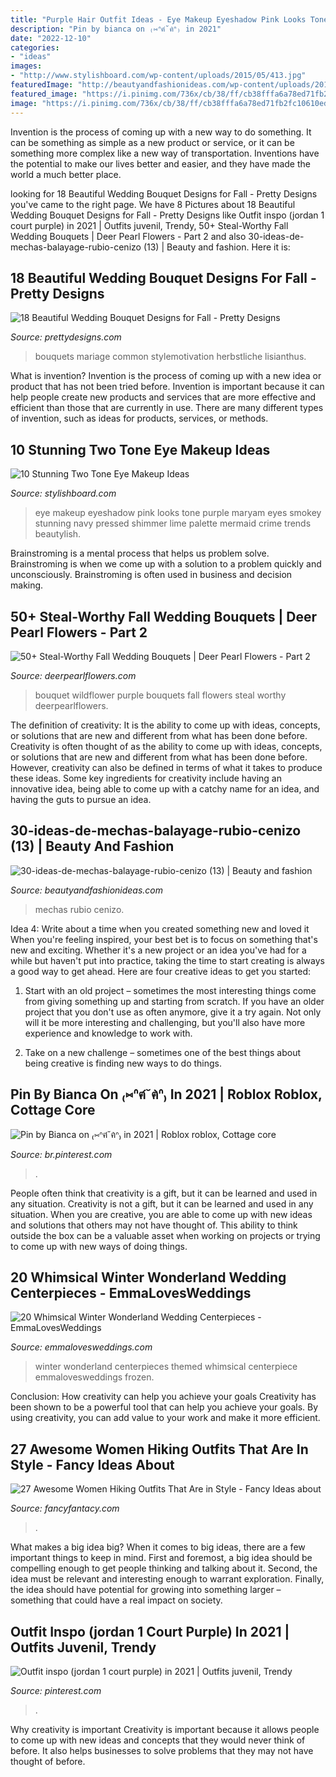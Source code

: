 ```yaml
---
title: "Purple Hair Outfit Ideas - Eye Makeup Eyeshadow Pink Looks Tone Purple Maryam Eyes Smokey Stunning Navy Pressed Shimmer Lime Palette Mermaid Crime Trends Beautylish"
description: "Pin by bianca on ₍⑅ᐢฅ́˘ฅ̀ᐢ₎ in 2021"
date: "2022-12-10"
categories:
- "ideas"
images:
- "http://www.stylishboard.com/wp-content/uploads/2015/05/413.jpg"
featuredImage: "http://beautyandfashionideas.com/wp-content/uploads/2017/04/30-ideas-de-mechas-balayage-rubio-cenizo-13.jpg"
featured_image: "https://i.pinimg.com/736x/cb/38/ff/cb38fffa6a78ed71fb2fc10610ed39e7.jpg"
image: "https://i.pinimg.com/736x/cb/38/ff/cb38fffa6a78ed71fb2fc10610ed39e7.jpg"
---
```



Invention is the process of coming up with a new way to do something. It can be something as simple as a new product or service, or it can be something more complex like a new way of transportation. Inventions have the potential to make our lives better and easier, and they have made the world a much better place.

	

		
looking for 18 Beautiful Wedding Bouquet Designs for Fall - Pretty Designs you've came to the right page. We have 8 Pictures about 18 Beautiful Wedding Bouquet Designs for Fall - Pretty Designs like Outfit inspo (jordan 1 court purple) in 2021 | Outfits juvenil, Trendy, 50+ Steal-Worthy Fall Wedding Bouquets | Deer Pearl Flowers - Part 2 and also 30-ideas-de-mechas-balayage-rubio-cenizo (13) | Beauty and fashion. Here it is:
		
    
## 18 Beautiful Wedding Bouquet Designs For Fall - Pretty Designs

<img loading=lazy src="https://www.prettydesigns.com/wp-content/uploads/2014/08/Amazing-Bouquet.jpg" onerror="this.onerror=null;this.src='https://tse3.mm.bing.net/th?id=OIP.Wt8Hs0jFHXW52fQArAnN9gHaHC&amp;pid=15.1';" alt="18 Beautiful Wedding Bouquet Designs for Fall - Pretty Designs">

_Source: prettydesigns.com_

>bouquets mariage common stylemotivation herbstliche lisianthus. 

	

What is invention?
Invention is the process of coming up with a new idea or product that has not been tried before. Invention is important because it can help people create new products and services that are more effective and efficient than those that are currently in use. There are many different types of invention, such as ideas for products, services, or methods.

    
## 10 Stunning Two Tone Eye Makeup Ideas

<img loading=lazy src="http://www.stylishboard.com/wp-content/uploads/2015/05/413.jpg" onerror="this.onerror=null;this.src='https://tse3.mm.bing.net/th?id=OIP.3X2NMVjgoQGzMtv2PiiyngHaLO&amp;pid=15.1';" alt="10 Stunning Two Tone Eye Makeup Ideas">

_Source: stylishboard.com_

>eye makeup eyeshadow pink looks tone purple maryam eyes smokey stunning navy pressed shimmer lime palette mermaid crime trends beautylish. 

	

Brainstroming is a mental process that helps us problem solve. Brainstroming is when we come up with a solution to a problem quickly and unconsciously. Brainstroming is often used in business and decision making.

    
## 50+ Steal-Worthy Fall Wedding Bouquets | Deer Pearl Flowers - Part 2

<img loading=lazy src="https://www.deerpearlflowers.com/wp-content/uploads/2015/05/Purple-wildflower-wedding-bouquet-682x1024.jpg" onerror="this.onerror=null;this.src='https://tse2.mm.bing.net/th?id=OIP.lC-NBU-hr_DCgM4hh_NdQgHaLH&amp;pid=15.1';" alt="50+ Steal-Worthy Fall Wedding Bouquets | Deer Pearl Flowers - Part 2">

_Source: deerpearlflowers.com_

>bouquet wildflower purple bouquets fall flowers steal worthy deerpearlflowers. 

	

The definition of creativity: It is the ability to come up with ideas, concepts, or solutions that are new and different from what has been done before.
Creativity is often thought of as the ability to come up with ideas, concepts, or solutions that are new and different from what has been done before. However, creativity can also be defined in terms of what it takes to produce these ideas. Some key ingredients for creativity include having an innovative idea, being able to come up with a catchy name for an idea, and having the guts to pursue an idea.

    
## 30-ideas-de-mechas-balayage-rubio-cenizo (13) | Beauty And Fashion

<img loading=lazy src="http://beautyandfashionideas.com/wp-content/uploads/2017/04/30-ideas-de-mechas-balayage-rubio-cenizo-13.jpg" onerror="this.onerror=null;this.src='https://tse1.mm.bing.net/th?id=OIP.wyu7tKryZ0x5oXObBV7LuQHaJ9&amp;pid=15.1';" alt="30-ideas-de-mechas-balayage-rubio-cenizo (13) | Beauty and fashion">

_Source: beautyandfashionideas.com_

>mechas rubio cenizo. 

	

Idea 4: Write about a time when you created something new and loved it
When you're feeling inspired, your best bet is to focus on something that's new and exciting. Whether it's a new project or an idea you've had for a while but haven't put into practice, taking the time to start creating is always a good way to get ahead. Here are four creative ideas to get you started: 
1. Start with an old project – sometimes the most interesting things come from giving something up and starting from scratch. If you have an older project that you don't use as often anymore, give it a try again. Not only will it be more interesting and challenging, but you'll also have more experience and knowledge to work with.

2. Take on a new challenge – sometimes one of the best things about being creative is finding new ways to do things.

    
## Pin By Bianca On ₍⑅ᐢฅ́˘ฅ̀ᐢ₎ In 2021 | Roblox Roblox, Cottage Core

<img loading=lazy src="https://i.pinimg.com/736x/26/72/7c/26727cacd38e8116075bca53d1ef4136.jpg" onerror="this.onerror=null;this.src='https://tse2.mm.bing.net/th?id=OIP.fpXSoknKnLwnrp7iB5rqsQAAAA&amp;pid=15.1';" alt="Pin by Bianca on ₍⑅ᐢฅ́˘ฅ̀ᐢ₎ in 2021 | Roblox roblox, Cottage core">

_Source: br.pinterest.com_

>. 

	

People often think that creativity is a gift, but it can be learned and used in any situation.
Creativity is not a gift, but it can be learned and used in any situation. When you are creative, you are able to come up with new ideas and solutions that others may not have thought of. This ability to think outside the box can be a valuable asset when working on projects or trying to come up with new ways of doing things.

    
## 20 Whimsical Winter Wonderland Wedding Centerpieces - EmmaLovesWeddings

<img loading=lazy src="http://emmalovesweddings.com/wp-content/uploads/2018/07/winter-themed-wedding-centerpiece-ideas-for-2018.jpg" onerror="this.onerror=null;this.src='https://tse2.mm.bing.net/th?id=OIP.JgI9_YyhNVuxZ0aEyJVeEAHaLD&amp;pid=15.1';" alt="20 Whimsical Winter Wonderland Wedding Centerpieces - EmmaLovesWeddings">

_Source: emmalovesweddings.com_

>winter wonderland centerpieces themed whimsical centerpiece emmalovesweddings frozen. 

	

Conclusion: How creativity can help you achieve your goals
Creativity has been shown to be a powerful tool that can help you achieve your goals. By using creativity, you can add value to your work and make it more efficient.

    
## 27 Awesome Women Hiking Outfits That Are In Style - Fancy Ideas About

<img loading=lazy src="https://fancyfantacy.com/wp-content/uploads/2020/04/Awesome-Women-Hiking-Outfits-That-Are-in-Style-11.jpg" onerror="this.onerror=null;this.src='https://tse1.mm.bing.net/th?id=OIP.e7kg79MNtdySMkoAS2bV9wHaLH&amp;pid=15.1';" alt="27 Awesome Women Hiking Outfits That Are in Style - Fancy Ideas about">

_Source: fancyfantacy.com_

>. 

	

What makes a big idea big?
When it comes to big ideas, there are a few important things to keep in mind. First and foremost, a big idea should be compelling enough to get people thinking and talking about it. Second, the idea must be relevant and interesting enough to warrant exploration. Finally, the idea should have potential for growing into something larger – something that could have a real impact on society.

    
## Outfit Inspo (jordan 1 Court Purple) In 2021 | Outfits Juvenil, Trendy

<img loading=lazy src="https://i.pinimg.com/736x/cb/38/ff/cb38fffa6a78ed71fb2fc10610ed39e7.jpg" onerror="this.onerror=null;this.src='https://tse4.mm.bing.net/th?id=OIP.ykzBPN439kaXoOJRUhqttAHaJ3&amp;pid=15.1';" alt="Outfit inspo (jordan 1 court purple) in 2021 | Outfits juvenil, Trendy">

_Source: pinterest.com_

>. 

	

Why creativity is important
Creativity is important because it allows people to come up with new ideas and concepts that they would never think of before. It also helps businesses to solve problems that they may not have thought of before.

